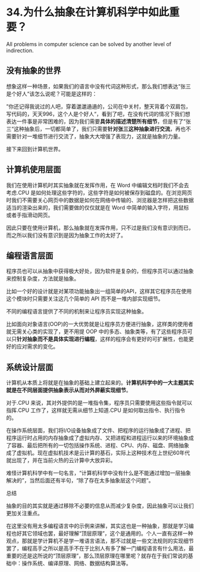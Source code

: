 # 34.为什么抽象在计算机科学中如此重要？

All problems in computer science can be solved by another level of indirection.

## 没有抽象的世界

想象这样一种场景，如果我们的语言中没有代词这种形式，那么我们想表达“张三是个好人“该怎么说呢？可能是这样的：&#x20;

”你还记得我说过的人吧，穿着邋邋遢遢的，公司在中关村，整天背着个双肩包，写代码的，天天996，这个人是个好人“，看到了吧，在没有代词的情况下我们想表达一件事是非常困难的，因为我们需要**具体的描述清楚所有细节**，但是有了”张三“这种抽象后，一切都简单了，我们只需要**针对张三这种抽象进行交流**，再也不需要针对一堆细节进行交流了，抽象大大增强了表现力，这就是抽象的力量。&#x20;

接下来回到计算机世界。

## 计算机使用层面&#x20;

我们在使用计算机时其实抽象就在发挥作用，在 Word 中编辑文档时我们不会去考虑.CPU 是如何处理这些字符的，这些字符是如何被保存到磁盘的。在浏览网页时我们不需要关心网页中的数据是如何在网络中传输的、浏览器是怎样把这些数据适当的渲染出来的，我们需要做的仅仅就是在 Word 中简单的输入字符，用鼠标或者手指滑动网页。&#x20;

因此只要在使用计算机，那么抽象就在发挥作用，只不过是我们没有意识到而已，而之所以我们没有意识到是因为抽象工作的太好了。&#x20;

## 编程语言层面&#x20;

程序员也可以从抽象中获得极大好处，因为软件是复杂的，但程序员可以通过抽象来控制复杂度，方法就是抽象。&#x20;

比如一个好的设计就是对某项功能抽象出一组简单的API，这样其它程序员在使用这个模块时只需要关注这几个简单的 API 而不是一堆内部实现细节。&#x20;

不同的编程语言提供了不同的机制来让程序员实现这种抽象。&#x20;

比如面向对象语言(OOP)的一大优势就是让程序员方便进行抽象，这样类的使用者就无需关心类的实现了，更不用提 OOP 中的多态、抽象类等，有了这些程序员可以只**针对抽象而不是具体实现进行编程**，这样的程序会有更好的可扩展性，也能更好的应对需求的变化。&#x20;

## 系统设计层面

计算机从本质上将就是在抽象的基础上建立起来的。**计算机科学中的一大主题其实就是在不同层面提供抽象表示从而对外屏蔽实现细节**。

对于.CPU 来说，其对外提供的是一堆指令集，程序员只需要使用这些指令就可以指挥.CPU 工作了，这样就无需从细节上知道.CPU 是如何取出指令、执行指令的。&#x20;

在操作系统层面，我们将I/O设备抽象成了文件、把程序的运行抽象成了进程、把程序运行时占用的内存抽象成了虚拟内存、又把进程和进程运行以来的环境抽象成了容器、最后把所有的一切包括操作系统、进程、CPU、内存、磁盘、网络抽象成了虚拟机。现在虚拟机技术是云计算的基石，实际上这种技术在上世纪60年代就出现了，并在当前火热的云计算中大放异彩。&#x20;

难怪计算机科学中有一句名言，“计算机科学中没有什么是不能通过增加一层抽象解决的”，当然后面还有半句，“除了存在太多抽象层这个问题”。&#x20;

总结&#x20;

抽象的目的其实就是通过移除不必要的信息从而减少复杂度，因此抽象可以让我们更加关注重点。&#x20;

在这里没有用太多编程语言中的示例来讲解，其实这也是一种抽象，那就是学习编程也好其它领域也罢，最好理解“顶层原理”，这个是通用的。个人一直有这样一种观点，那就是学计算机不是学一堆语言语法，那不过就是一些文法规则的实现细节罢了，编程高手之所以是高手不在于比别人有多了解一门编程语言有什么用法，最重要的还是这所说的“顶层原理”，那么顶层原理在哪里呢？就存在于我们常说的基础中：操作系统、编译原理、网络、数据结构算法等。













